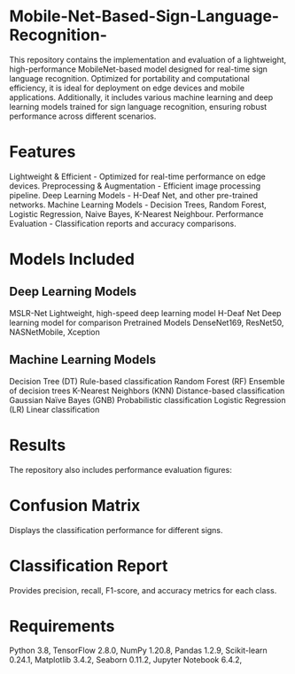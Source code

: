 # Mobile-Net-Based-Sign-Language-Recognition-
This repository contains the implementation and evaluation of a lightweight, high-performance MobileNet-based model designed for real-time sign language recognition. Optimized for portability and computational efficiency, it is ideal for deployment on edge devices and mobile applications. Additionally, it includes various machine learning and deep learning models trained for sign language recognition, ensuring robust performance across different scenarios.

# Features
Lightweight & Efficient - Optimized for real-time performance on edge devices.
Preprocessing & Augmentation - Efficient image processing pipeline.
Deep Learning Models - H-Deaf Net, and other pre-trained networks.
Machine Learning Models - Decision Trees, Random Forest, Logistic Regression, Naive Bayes, K-Nearest Neighbour.
Performance Evaluation - Classification reports and accuracy comparisons.

# Models Included
## Deep Learning Models
MSLR-Net	Lightweight, high-speed deep learning model
H-Deaf Net	Deep learning model for comparison
Pretrained Models	DenseNet169, ResNet50, NASNetMobile, Xception
## Machine Learning Models
Decision Tree (DT)	Rule-based classification
Random Forest (RF)	Ensemble of decision trees
K-Nearest Neighbors (KNN)	Distance-based classification
Gaussian Naïve Bayes (GNB)	Probabilistic classification
Logistic Regression (LR)	Linear classification

# Results
The repository also includes performance evaluation figures:

# Confusion Matrix 
Displays the classification performance for different signs.
# Classification Report
Provides precision, recall, F1-score, and accuracy metrics for each class.

# Requirements
Python	3.8,
TensorFlow	2.8.0,
NumPy	1.20.8,
Pandas	1.2.9,
Scikit-learn	0.24.1,
Matplotlib	3.4.2,
Seaborn	0.11.2,
Jupyter Notebook	6.4.2,
